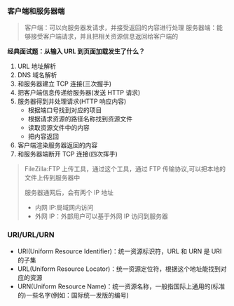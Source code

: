 ### 客户端和服务器端

> 客户端：可以向服务器发请求，并接受返回的内容进行处理
> 服务器端：能够接受客户端请求，并且把相关资源信息返回给客户端的

**经典面试题：从输入 URL 到页面加载发生了什么？**

1. URL 地址解析
2. DNS 域名解析
3. 和服务器建立 TCP 连接(三次握手)
4. 把客户端信息传递给服务器(发送 HTTP 请求)
5. 服务器得到并处理请求(HTTP 响应内容)
   - 根据端口号找到对应的项目
   - 根据请求资源的路径名称找到资源文件
   - 读取资源文件中的内容
   - 把内容返回
6. 客户端渲染服务器返回的内容
7. 和服务器端断开 TCP 连接(四次挥手)

> FileZilla:FTP 上传工具，通过这个工具，通过 FTP 传输协议,可以把本地的文件上传到服务器中
>
> 服务器通网后，会有两个 IP 地址
>
> - 内网 IP:局域网内访问
> - 外网 IP：外部用户可以基于外网 IP 访问到服务器

### URI/URL/URN

- URI(Uniform Resource Identifier)：统一资源标识符，URL 和 URN 是 URI 的子集
- URL(Uniform Resource Locator)：统一资源定位符，根据这个地址能找到对应的资源
- URN(Uniform Resource Name)：统一资源名称，一般指国际上通用的(标准的)一些名字(例如：国际统一发版的编号)

